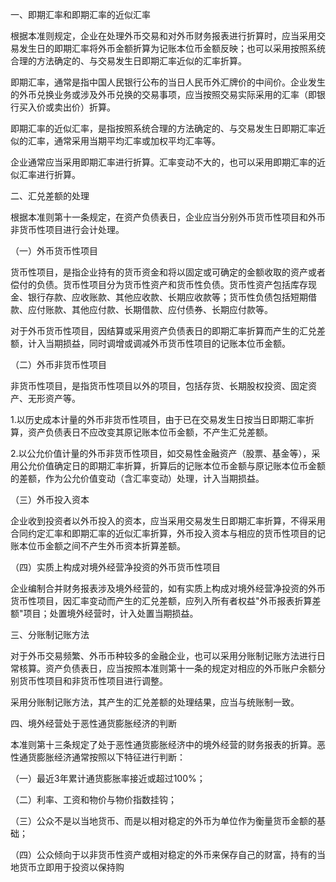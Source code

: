 一、即期汇率和即期汇率的近似汇率

 根据本准则规定，企业在处理外币交易和对外币财务报表进行折算时，应当采用交易发生日的即期汇率将外币金额折算为记账本位币金额反映；也可以采用按照系统合理的方法确定的、与交易发生日即期汇率近似的汇率折算。

 即期汇率，通常是指中国人民银行公布的当日人民币外汇牌价的中间价。企业发生的外币兑换业务或涉及外币兑换的交易事项，应当按照交易实际采用的汇率（即银行买入价或卖出价）折算。

 即期汇率的近似汇率，是指按照系统合理的方法确定的、与交易发生日即期汇率近似的汇率，通常采用当期平均汇率或加权平均汇率等。

 企业通常应当采用即期汇率进行折算。汇率变动不大的，也可以采用即期汇率的近似汇率进行折算。

 二、汇兑差额的处理

 根据本准则第十一条规定，在资产负债表日，企业应当分别外币货币性项目和外币非货币性项目进行会计处理。

 （一）外币货币性项目

 货币性项目，是指企业持有的货币资金和将以固定或可确定的金额收取的资产或者偿付的负债。货币性项目分为货币性资产和货币性负债。货币性资产包括库存现金、银行存款、应收账款、其他应收款、长期应收款等；货币性负债包括短期借款、应付账款、其他应付款、长期借款、应付债券、长期应付款等。

 对于外币货币性项目，因结算或采用资产负债表日的即期汇率折算而产生的汇兑差额，计入当期损益，同时调增或调减外币货币性项目的记账本位币金额。

 （二）外币非货币性项目

 非货币性项目，是指货币性项目以外的项目，包括存货、长期股权投资、固定资产、无形资产等。

 1.以历史成本计量的外币非货币性项目，由于已在交易发生日按当日即期汇率折算，资产负债表日不应改变其原记账本位币金额，不产生汇兑差额。

 2.以公允价值计量的外币非货币性项目，如交易性金融资产（股票、基金等），采用公允价值确定日的即期汇率折算，折算后的记账本位币金额与原记账本位币金额的差额，作为公允价值变动（含汇率变动）处理，计入当期损益。

 （三）外币投入资本

 企业收到投资者以外币投入的资本，应当采用交易发生日即期汇率折算，不得采用合同约定汇率和即期汇率的近似汇率折算，外币投入资本与相应的货币性项目的记账本位币金额之间不产生外币资本折算差额。

 （四）实质上构成对境外经营净投资的外币货币性项目

 企业编制合并财务报表涉及境外经营的，如有实质上构成对境外经营净投资的外币货币性项目，因汇率变动而产生的汇兑差额，应列入所有者权益"外币报表折算差额"项目；处置境外经营时，计入处置当期损益。

 三、分账制记账方法

 对于外币交易频繁、外币币种较多的金融企业，也可以采用分账制记账方法进行日常核算。资产负债表日，应当按照本准则第十一条的规定对相应的外币账户余额分别货币性项目和非货币性项目进行调整。

 采用分账制记账方法，其产生的汇兑差额的处理结果，应当与统账制一致。

 四、境外经营处于恶性通货膨胀经济的判断

 本准则第十三条规定了处于恶性通货膨胀经济中的境外经营的财务报表的折算。恶性通货膨胀经济通常按照以下特征进行判断：

 （一）最近3年累计通货膨胀率接近或超过100%；

 （二）利率、工资和物价与物价指数挂钩；

 （三）公众不是以当地货币、而是以相对稳定的外币为单位作为衡量货币金额的基础；

 （四）公众倾向于以非货币性资产或相对稳定的外币来保存自己的财富，持有的当地货币立即用于投资以保持购